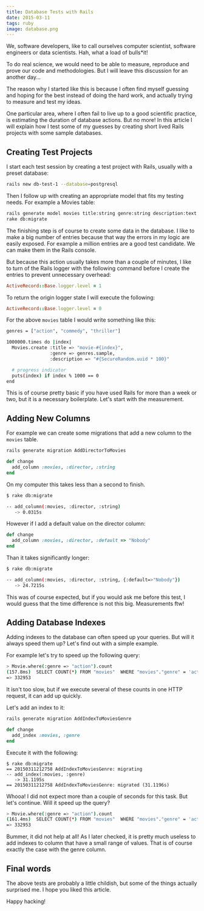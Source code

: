 ```yaml
---
title: Database Tests with Rails
date: 2015-03-11
tags: ruby
image: database.png
---
```


We, software developers, like to call ourselves computer scientist,
software engineers or data scientists. Hah, what a load of bulls*it!

To do real science, we would need to be able to measure, reproduce and
prove our code and methodologies. But I will leave this discussion for
an another day...

The reason why I started like this is because I often find
myself guessing and hoping for the best instead of doing the hard work,
and actually trying to measure and test my ideas.

One particular area, where I often fail to live up to a good scientific
practice, is estimating the duration of database actions. But no more!
In this article I will explain how I test some of my guesses by
creating short lived Rails projects with some sample databases.

## Creating Test Projects

I start each test session by creating a test project with Rails,
usually with a preset database:

``` sh
rails new db-test-1 --database=postgresql
```

Then I follow up with creating an appropriate model that fits my
testing needs. For example a Movies table:

``` sh
rails generate model movies title:string genre:string description:text
rake db:migrate
```

The finishing step is of course to create some data in the database.
I like to make a big number of entries because that way the errors
in my logic are easily exposed. For example a million entries are
a good test candidate. We can make them in the Rails console.

But because this action usually takes more than a couple of minutes,
I like to turn of the Rails logger with the following command before
I create the entries to prevent unnecessary overhead:

``` rb
ActiveRecord::Base.logger.level = 1
```

To return the origin logger state I will execute the following:

``` rb
ActiveRecord::Base.logger.level = 0
```

For the above `movies` table I would write something like this:

``` sh
genres = ["action", "commedy", "thriller"]

1000000.times do |index|
  Movies.create :title => "movie-#{index}",
                :genre => genres.sample,
                :description => "#{SecureRandom.uuid * 100}"

  # progress indicator
  puts(index) if index % 1000 == 0
end
```

This is of course pretty basic if you have used Rails for more
than a week or two, but it is a necessary boilerplate. Let's 
start with the measurement.

## Adding New Columns

For example we can create some migrations that add a new column to
the `movies` table.

``` sh
rails generate migration AddDirectorToMovies
```

``` ruby
def change
  add_column :movies, :director, :string
end
```

On my computer this takes less than a second to finish.

``` sh
$ rake db:migrate

-- add_column(:movies, :director, :string)
   -> 0.0315s
```

However if I add a default value on the director column:

``` ruby
def change
  add_column :movies, :director, :default => "Nobody"
end
```

Than it takes significantly longer:

``` sh
$ rake db:migrate

-- add_column(:movies, :director, :string, {:default=>"Nobody"})
   -> 24.7215s
```

This was of course expected, but if you would ask me before
this test, I would guess that the time difference is not this
big. Measurements ftw!

## Adding Database Indexes

Adding indexes to the database can often speed up your queries.
But will it always speed them up? Let's find out with a simple
example.

For example let's try to speed up the following query:

``` sh
> Movie.where(:genre => "action").count
(157.8ms)  SELECT COUNT(*) FROM "movies"  WHERE "movies"."genre" = 'action'
=> 332953
```

It isn't too slow, but if we execute several of these counts in
one HTTP request, it can add up quickly.

Let's add an index to it:

``` sh
rails generate migration AddIndexToMoviesGenre
```

``` ruby
def change
  add_index :movies, :genre 
end
```

Execute it with the following:

```
$ rake db:migrate
== 20150311212758 AddIndexToMoviesGenre: migrating 
-- add_index(:movies, :genre)
   -> 31.1195s
== 20150311212758 AddIndexToMoviesGenre: migrated (31.1196s)
```

Whooa! I did not expect more than a couple of seconds for this
task. But let's continue. Will it speed up the query?

``` sh
> Movie.where(:genre => "action").count
(161.4ms)  SELECT COUNT(*) FROM "movies"  WHERE "movies"."genre" = 'action'
=> 332953
```

Bummer, it did not help at all! As I later checked, it is pretty
much useless to add indexes to column that have a small range of
values. That is of course exactly the case with the genre column.

## Final words

The above tests are probably a little childish, but some of the
things actually surprised me. I hope you liked this article.

Happy hacking!
